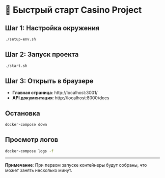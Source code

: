 # 🚀 Быстрый старт Casino Project

## Шаг 1: Настройка окружения
```bash
./setup-env.sh
```

## Шаг 2: Запуск проекта
```bash
./start.sh
```

## Шаг 3: Открыть в браузере
- **Главная страница**: http://localhost:3001/
- **API документация**: http://localhost:8000/docs

## Остановка
```bash
docker-compose down
```

## Просмотр логов
```bash
docker-compose logs -f
```

---

**Примечание**: При первом запуске контейнеры будут собраны, что может занять несколько минут. 